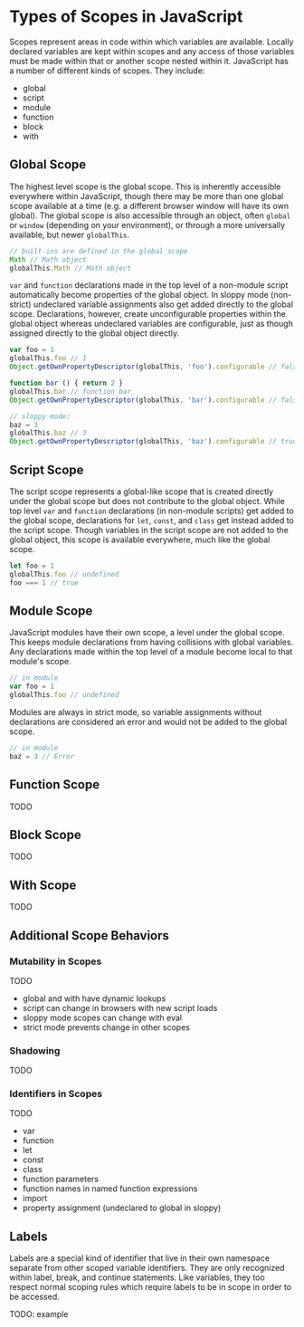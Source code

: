 # Types of Scopes in JavaScript

Scopes represent areas in code within which variables are available.  Locally declared variables are kept within scopes and any access of those variables must be made within that or another scope nested within it.  JavaScript has a number of different kinds of scopes. They include:

- global
- script
- module
- function
- block
- with

## Global Scope

The highest level scope is the global scope. This is inherently accessible everywhere within JavaScript, though there may be more than one global scope available at a time (e.g. a different browser window will have its own global).  The global scope is also accessible through an object, often `global` or `window` (depending on your environment), or through a more universally available, but newer `globalThis`.

```javascript
// built-ins are defined in the global scope
Math // Math object
globalThis.Math // Math object
```

`var` and `function` declarations made in the top level of a non-module script automatically become properties of the global object.  In sloppy mode (non-strict) undeclared variable assignments also get added directly to the global scope.  Declarations, however, create unconfigurable properties within the global object whereas undeclared variables are configurable, just as though assigned directly to the global object directly.

```javascript
var foo = 1
globalThis.foo // 1
Object.getOwnPropertyDescriptor(globalThis, 'foo').configurable // false

function bar () { return 2 }
globalThis.bar // function bar
Object.getOwnPropertyDescriptor(globalThis, 'bar').configurable // false

// sloppy mode:
baz = 3
globalThis.baz // 3
Object.getOwnPropertyDescriptor(globalThis, 'baz').configurable // true
```

## Script Scope

The script scope represents a global-like scope that is created directly under the global scope but does not contribute to the global object.  While top level `var` and `function` declarations (in non-module scripts) get added to the global scope, declarations for `let`, `const`, and `class` get instead added to the script scope.  Though variables in the script scope are not added to the global object, this scope is available everywhere, much like the global scope.

```javascript
let foo = 1
globalThis.foo // undefined
foo === 1 // true
```

## Module Scope

JavaScript modules have their own scope, a level under the global scope. This keeps module declarations from having collisions with global variables.  Any declarations made within the top level of a module become local to that module's scope.

```javascript
// in module
var foo = 1
globalThis.foo // undefined
```

Modules are always in strict mode, so variable assignments without declarations are considered an error and would not be added to the global scope.

```javascript
// in module
baz = 3 // Error
```

## Function Scope

TODO

## Block Scope

TODO

## With Scope

TODO

## Additional Scope Behaviors

### Mutability in Scopes

TODO

- global and with have dynamic lookups
- script can change in browsers with new script loads
- sloppy mode scopes can change with eval
- strict mode prevents change in other scopes

### Shadowing

TODO

### Identifiers in Scopes

TODO

- var
- function
- let
- const
- class
- function parameters
- function names in named function expressions
- import
- property assignment (undeclared to global in sloppy)

## Labels

Labels are a special kind of identifier that live in their own namespace separate from other scoped variable identifiers.  They are only recognized within label, break, and continue statements.  Like variables, they too respect normal scoping rules which require labels to be in scope in order to be accessed.

TODO: example

